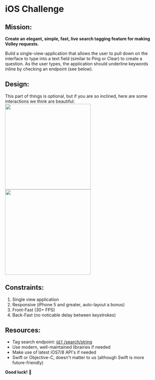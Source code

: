 iOS Challenge
===

Mission:
---
**Create an elegant, simple, fast, live search tagging feature for making Volley requests.**

Build a single-view-application that allows the user to pull down on the interface to type into a text field (similar to Ping or Clear) to create a question. As the user types, the application should underline keywords inline by checking an endpoint (see below). 

Design:
---
This part of things is optional, but if you are so inclined, here are some interactions we think are beautiful:
<img width="280px" src="http://volley.works/assets/gifs/ping.gif">
<img width="280px" src="http://volley.works/assets/gifs/clear.gif">

Constraints:
---
1. Single view application
2. Responsive (iPhone 5 and greater, auto-layout a bonus)
3. Front-Fast (30+ FPS)
4. Back-Fast (no noticable delay between keystrokes)

Resources:
---
- Tag search endpoint: [<code>GET</code> /search/string](http://volley-dev.herokuapp.com/search/string?string_query=Wondering%20what%20other%20ios%20developers%20use%20for%20package%20control)
- Use modern, well-maintained librairies if needed
- Make use of latest iOS7/8 API's if needed
- Swift or Objective-C, doesn't matter to us (although Swift is more future-friendly)

**Good luck!** :rocket:
